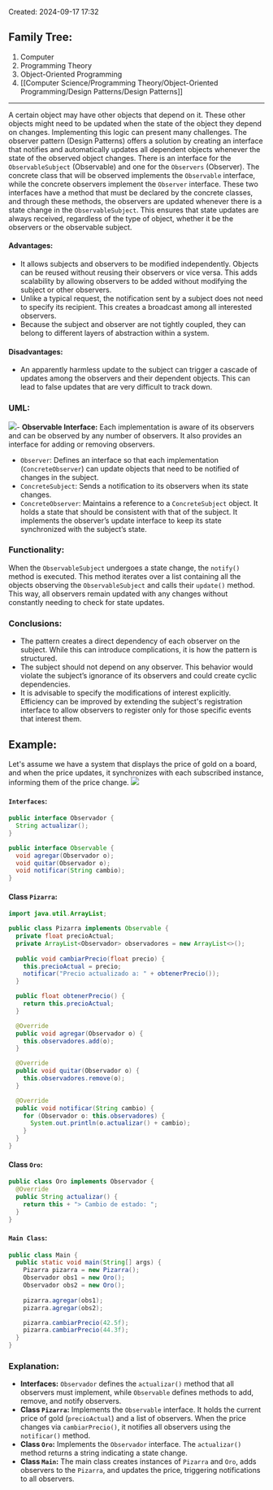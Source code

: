Created: 2024-09-17 17:32
## Family Tree:
1. Computer
2. Programming Theory
3. Object-Oriented Programming
4. [[Computer Science/Programming Theory/Object-Oriented Programming/Design Patterns/Design Patterns]]
-- -
A certain object may have other objects that depend on it. These other objects might need to be updated when the state of the object they depend on changes. Implementing this logic can present many challenges. The observer pattern (Design Patterns) offers a solution by creating an interface that notifies and automatically updates all dependent objects whenever the state of the observed object changes.
There is an interface for the `ObservableSubject` (Observable) and one for the `Observers` (Observer). The concrete class that will be observed implements the `Observable` interface, while the concrete observers implement the `Observer` interface. These two interfaces have a method that must be declared by the concrete classes, and through these methods, the observers are updated whenever there is a state change in the `ObservableSubject`. This ensures that state updates are always received, regardless of the type of object, whether it be the observers or the observable subject.
#### Advantages:
- It allows subjects and observers to be modified independently. Objects can be reused without reusing their observers or vice versa. This adds scalability by allowing observers to be added without modifying the subject or other observers.
- Unlike a typical request, the notification sent by a subject does not need to specify its recipient. This creates a broadcast among all interested observers.
- Because the subject and observer are not tightly coupled, they can belong to different layers of abstraction within a system.
#### Disadvantages:
- An apparently harmless update to the subject can trigger a cascade of updates among the observers and their dependent objects. This can lead to false updates that are very difficult to track down.
### UML:
![](https://t12904266.p.clickup-attachments.com/t12904266/1a65f7de-dfe7-49f6-9bc2-9397fd5864fb/image.png)- **Observable Interface:** Each implementation is aware of its observers and can be observed by any number of observers. It also provides an interface for adding or removing observers.
- `Observer`: Defines an interface so that each implementation (`ConcreteObserver`) can update objects that need to be notified of changes in the subject.
- `ConcreteSubject`: Sends a notification to its observers when its state changes.
- `ConcreteObserver`: Maintains a reference to a `ConcreteSubject` object. It holds a state that should be consistent with that of the subject. It implements the observer’s update interface to keep its state synchronized with the subject’s state.
### Functionality:
When the `ObservableSubject` undergoes a state change, the `notify()` method is executed. This method iterates over a list containing all the objects observing the `ObservableSubject` and calls their `update()` method. This way, all observers remain updated with any changes without constantly needing to check for state updates.
### Conclusions:
- The pattern creates a direct dependency of each observer on the subject. While this can introduce complications, it is how the pattern is structured.
- The subject should not depend on any observer. This behavior would violate the subject’s ignorance of its observers and could create cyclic dependencies.
- It is advisable to specify the modifications of interest explicitly. Efficiency can be improved by extending the subject's registration interface to allow observers to register only for those specific events that interest them.
## Example:
Let's assume we have a system that displays the price of gold on a board, and when the price updates, it synchronizes with each subscribed instance, informing them of the price change.
![](https://t12904266.p.clickup-attachments.com/t12904266/fc8afb3d-ee4e-4fe5-8340-acab8c14f014/image.png)
#### `Interfaces`:
```java
public interface Observador {
  String actualizar();
}

public interface Observable {
  void agregar(Observador o);
  void quitar(Observador o);
  void notificar(String cambio);
}
```
#### Class `Pizarra`:
```java
import java.util.ArrayList;

public class Pizarra implements Observable {
  private float precioActual;
  private ArrayList<Observador> observadores = new ArrayList<>();
  
  public void cambiarPrecio(float precio) {
    this.precioActual = precio;
    notificar("Precio actualizado a: " + obtenerPrecio());
  }

  public float obtenerPrecio() {
    return this.precioActual;
  }

  @Override
  public void agregar(Observador o) {
    this.observadores.add(o);
  }

  @Override
  public void quitar(Observador o) {
    this.observadores.remove(o);
  }

  @Override
  public void notificar(String cambio) {
    for (Observador o: this.observadores) {
      System.out.println(o.actualizar() + cambio);
    }
  }
}
```
#### Class `Oro`:
```java
public class Oro implements Observador {
  @Override
  public String actualizar() {
    return this + "> Cambio de estado: ";
  }
}
```
#### `Main Class`:
```java
public class Main {
  public static void main(String[] args) {
    Pizarra pizarra = new Pizarra();
    Observador obs1 = new Oro();
    Observador obs2 = new Oro();
  
    pizarra.agregar(obs1);
    pizarra.agregar(obs2);

    pizarra.cambiarPrecio(42.5f);
    pizarra.cambiarPrecio(44.3f);
  }
}
```
### Explanation:
- **Interfaces:** `Observador` defines the `actualizar()` method that all observers must implement, while `Observable` defines methods to add, remove, and notify observers.
- **Class `Pizarra`:** Implements the `Observable` interface. It holds the current price of gold (`precioActual`) and a list of observers. When the price changes via `cambiarPrecio()`, it notifies all observers using the `notificar()` method.
- **Class `Oro`:** Implements the `Observador` interface. The `actualizar()` method returns a string indicating a state change.
- **Class `Main`:** The main class creates instances of `Pizarra` and `Oro`, adds observers to the `Pizarra`, and updates the price, triggering notifications to all observers.